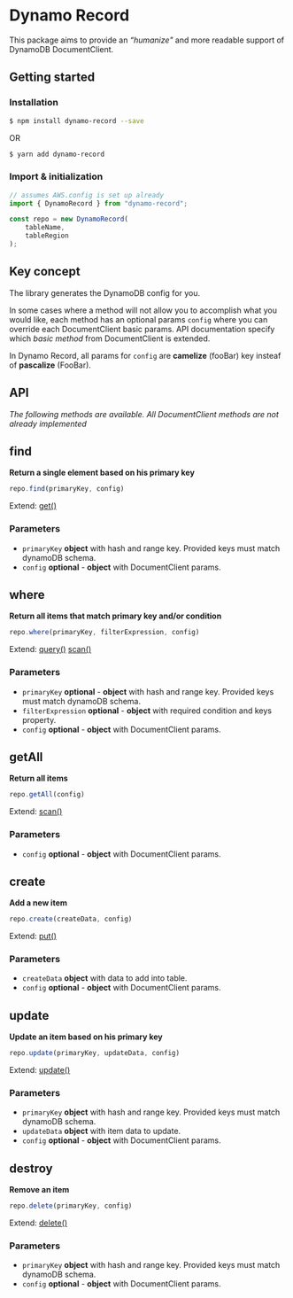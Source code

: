 # Dynamo Record

This package aims to provide an *“humanize"* and more readable support of DynamoDB DocumentClient.

## Getting started

### Installation
```sh
$ npm install dynamo-record --save
```

OR

```sh
$ yarn add dynamo-record
```

### Import & initialization

``` javascript
// assumes AWS.config is set up already
import { DynamoRecord } from "dynamo-record";

const repo = new DynamoRecord(
	tableName,
	tableRegion
);
```

## Key concept

The library generates the DynamoDB config for you.

In some cases where a method will not allow you to accomplish what you would like, each method has an optional params `config` where you can override each DocumentClient basic params. API documentation specify which *basic method* from DocumentClient is extended.

In Dynamo Record, all params for `config` are **camelize** (fooBar) key insteaf of **pascalize** (FooBar).

## API

*The following methods are available. All DocumentClient methods are not already implemented* 

## find

**Return a single element based on his primary key**

``` javascript
repo.find(primaryKey, config)
```

Extend: [get()](https://docs.aws.amazon.com/AWSJavaScriptSDK/latest/AWS/DynamoDB/DocumentClient.html#get-property)

### Parameters

-   `primaryKey` **object** with hash and range key. Provided keys must match dynamoDB schema.
-   `config` **optional** - **object** with DocumentClient params.

## where

**Return all items that match primary key and/or condition**

``` javascript
repo.where(primaryKey, filterExpression, config)
```

Extend: [query()](https://docs.aws.amazon.com/AWSJavaScriptSDK/latest/AWS/DynamoDB/DocumentClient.html#query-property)
[scan()](https://docs.aws.amazon.com/AWSJavaScriptSDK/latest/AWS/DynamoDB/DocumentClient.html#query-property)

### Parameters

-   `primaryKey` **optional** - **object** with hash and range key. Provided keys must match dynamoDB schema.
-   `filterExpression` **optional** - **object** with required condition and keys property.
-   `config` **optional** - **object** with DocumentClient params.

## getAll

**Return all items**

``` javascript
repo.getAll(config)
```

Extend: [scan()](https://docs.aws.amazon.com/AWSJavaScriptSDK/latest/AWS/DynamoDB/DocumentClient.html#scan-property)

### Parameters

-   `config` **optional** - **object** with DocumentClient params.

## create

**Add a new item**

``` javascript
repo.create(createData, config)
```

Extend: [put()](https://docs.aws.amazon.com/AWSJavaScriptSDK/latest/AWS/DynamoDB/DocumentClient.html#put-property)

### Parameters

-   `createData` **object** with data to add into table.
-   `config` **optional** - **object** with DocumentClient params.

## update

**Update an item based on his primary key**

``` javascript
repo.update(primaryKey, updateData, config)
```

Extend: [update()](https://docs.aws.amazon.com/AWSJavaScriptSDK/latest/AWS/DynamoDB/DocumentClient.html#update-property)

### Parameters

-   `primaryKey` **object** with hash and range key. Provided keys must match dynamoDB schema.
-   `updateData` **object** with item data to update.
-   `config` **optional** - **object** with DocumentClient params.

## destroy

**Remove an item**

``` javascript
repo.delete(primaryKey, config)
```

Extend: [delete()](https://docs.aws.amazon.com/AWSJavaScriptSDK/latest/AWS/DynamoDB/DocumentClient.html#delete-property)

### Parameters

-   `primaryKey` **object** with hash and range key. Provided keys must match dynamoDB schema.
-   `config` **optional** - **object** with DocumentClient params.